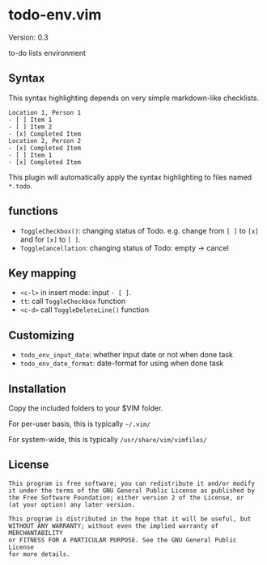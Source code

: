 # todo-env.vim
Version: 0.3

to-do lists environment

## Syntax
This syntax highlighting depends on very simple markdown-like checklists.

```
Location 1, Person 1
- [ ] Item 1
- [ ] Item 2
- [x] Completed Item
Location 2, Person 2
- [x] Completed Item
- [ ] Item 1
- [x] Completed Item
```

This plugin will automatically apply the syntax highlighting to files named `*.todo`.

## functions
* `ToggleCheckbox()`: changing status of Todo.
    e.g. change from `[ ]` to `[x]` and for `[x]` to `[ ]`.
* `ToggleCancellation`: changing status of Todo: empty -> cancel

## Key mapping
* `<c-l>` in insert mode: input `- [ ]`.
* `tt`: call `ToggleCheckbox` function
* `<c-d>` call `ToggleDeleteLine()` function

## Customizing

* `todo_env_input_date`: whether input date or not when done task
* `todo_env_date_format`: date-format for using when done task

## Installation
Copy the included folders to your $VIM folder.

For per-user basis, this is typically `~/.vim/`

For system-wide, this is typically `/usr/share/vim/vimfiles/`

## License

    This program is free software; you can redistribute it and/or modify
    it under the terms of the GNU General Public License as published by
    the Free Software Foundation; either version 2 of the License, or
    (at your option) any later version.

    This program is distributed in the hope that it will be useful, but
    WITHOUT ANY WARRANTY; without even the implied warranty of MERCHANTABILITY
    or FITNESS FOR A PARTICULAR PURPOSE. See the GNU General Public License
    for more details.
